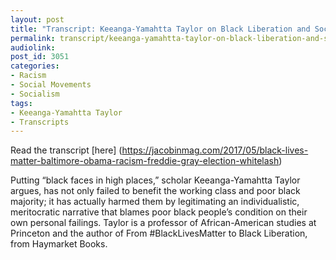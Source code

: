 ```yaml
---
layout: post
title: "Transcript: Keeanga-Yamahtta Taylor on Black Liberation and Socialism"
permalink: transcript/keeanga-yamahtta-taylor-on-black-liberation-and-socialism
audiolink: 
post_id: 3051
categories: 
- Racism
- Social Movements
- Socialism
tags: 
- Keeanga-Yamahtta Taylor
- Transcripts
---
```


Read the transcript [here] (https://jacobinmag.com/2017/05/black-lives-matter-baltimore-obama-racism-freddie-gray-election-whitelash)


Putting “black faces in high places,” scholar Keeanga-Yamahtta Taylor argues, has not only failed to benefit the working class and poor black majority; it has actually harmed them by legitimating an individualistic, meritocratic narrative that blames poor black people’s condition on their own personal failings. Taylor is a professor of African-American studies at Princeton and the author of From #BlackLivesMatter to Black Liberation, from Haymarket Books.